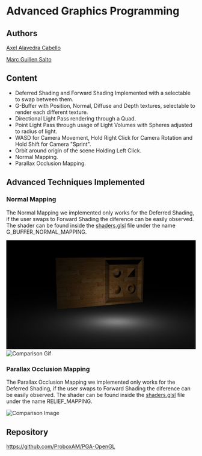 # Advanced Graphics Programming
## Authors
[Axel Alavedra Cabello](https://github.com/AxelAlavedra)

[Marc Guillen Salto](https://github.com/Marcgs96)

## Content
* Deferred Shading and Forward Shading Implemented with a selectable to swap between them.
* G-Buffer with Position, Normal, Diffuse and Depth textures, selectable to render each different texture.
* Directional Light Pass rendering through a Quad.
* Point Light Pass through usage of Light Volumes with Spheres adjusted to radius of light.
* WASD for Camera Movement, Hold Right Click for Camera Rotation and Hold Shift for Camera "Sprint".
* Orbit around origin of the scene Holding Left Click.
* Normal Mapping.
* Parallax Occlusion Mapping.

## Advanced Techniques Implemented
### Normal Mapping
The Normal Mapping we implemented only works for the Deferred Shading, if the user swaps to Forward Shading the diference can be easily observed.
The shader can be found inside the [shaders.glsl](https://github.com/ProboxAM/PGA-OpenGL/blob/main/Engine/WorkingDir/shaders.glsl) file under the name G_BUFFER_NORMAL_MAPPING.

![Comparison Image](/images/normalMapping.jpg)
![Comparison Gif](/images/normalMappingGif.gif)

### Parallax Occlusion Mapping
The Parallax Occlusion Mapping we implemented only works for the Deferred Shading, if the user swaps to Forward Shading the diference can be easily observed.
The shader can be found inside the [shaders.glsl](https://github.com/ProboxAM/PGA-OpenGL/blob/main/Engine/WorkingDir/shaders.glsl) file under the name RELIEF_MAPPING.

![Comparison Image](/images/parallaxOcclusionMapping.png)

## Repository
https://github.com/ProboxAM/PGA-OpenGL
